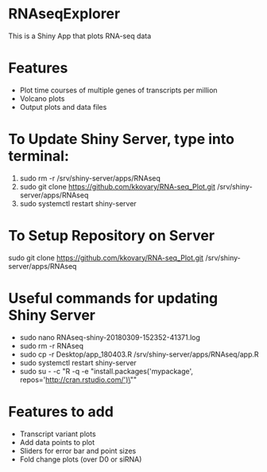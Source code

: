 # RNAseqExplorer

This is a Shiny App that plots RNA-seq data

# Features
- Plot time courses of multiple genes of transcripts per million
- Volcano plots
- Output plots and data files

# To Update Shiny Server, type into terminal:
1) sudo rm -r /srv/shiny-server/apps/RNAseq
3) sudo git clone https://github.com/kkovary/RNA-seq_Plot.git /srv/shiny-server/apps/RNAseq
4) sudo systemctl restart shiny-server

# To Setup Repository on Server
sudo git clone https://github.com/kkovary/RNA-seq_Plot.git /srv/shiny-server/apps/RNAseq

# Useful commands for updating Shiny Server
- sudo nano RNAseq-shiny-20180309-152352-41371.log
- sudo rm -r RNAseq
- sudo cp -r Desktop/app_180403.R /srv/shiny-server/apps/RNAseq/app.R
- sudo systemctl restart shiny-server
- sudo su - -c "R -q -e \"install.packages('mypackage', repos='http://cran.rstudio.com/')\""

# Features to add
- Transcript variant plots
- Add data points to plot
- Sliders for error bar and point sizes
- Fold change plots (over D0 or siRNA)

